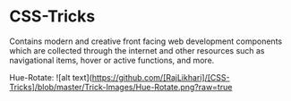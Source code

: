 # CSS-Tricks
Contains modern and creative front facing web development components which are collected through the internet and other resources 
such as navigational items, hover or active functions, and more.

Hue-Rotate:
![alt text](https://github.com/[RajLikhari]/[CSS-Tricks]/blob/master/Trick-Images/Hue-Rotate.png?raw=true
